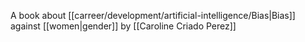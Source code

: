 A book about [[carreer/development/artificial-intelligence/Bias|Bias]] against [[women|gender]] by [[Caroline Criado Perez]]

